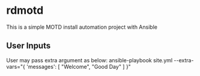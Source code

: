 # rdmotd 

This is a simple MOTD install automation project with Ansible

## User Inputs
User may pass extra argument as below:
ansible-playbook site.yml --extra-vars="{ 'messages': [ "Welcome", "Good Day" ] }"
